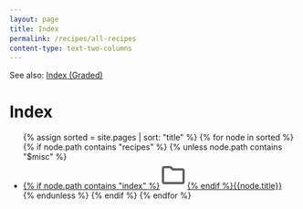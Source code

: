 ```yaml
---
layout: page
title: Index
permalink: /recipes/all-recipes
content-type: text-two-columns
---
```

See also: [Index (Graded)](/recipes/graded)

# Index
<div class="recipes-index">
<ul>
{% assign sorted = site.pages | sort: "title" %}
{% for node in sorted %}
{% if node.path contains "recipes" %}
{% unless node.path contains "$misc" %}
<li><a href="{{node.url}}">{% if node.path contains "index" %}<img src="/assets/icons/folder.svg">{% endif %}{{node.title}}</a></li>
{% endunless %}
{% endif %}
{% endfor %}
</ul>
</div>